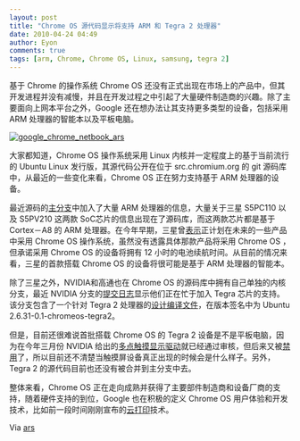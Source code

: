 ```yaml
---
layout: post
title: "Chrome OS 源代码显示将支持 ARM 和 Tegra 2 处理器"
date: 2010-04-24 04:49
author: Eyon
comments: true
tags: [arm, Chrome, Chrome OS, Linux, samsung, tegra 2]
---
```

基于 Chrome 的操作系统 Chrome OS 还没有正式出现在市场上的产品中，但其开发进程并没有减慢，并且在开发过程之中引起了大量硬件制造商的兴趣。除了主要面向上网本平台之外，Google 还在想办法让其支持更多类型的设备，包括采用 ARM 处理器的智能本以及平板电脑。

<a href="http://img.chromi.org/2010/04/google_chrome_netbook_ars.jpg">![](http://img.chromi.org/2010/04/google_chrome_netbook_ars.jpg "google_chrome_netbook_ars")</a>

大家都知道，Chrome OS 操作系统采用 Linux 内核并一定程度上的基于当前流行的 Ubuntu Linux 发行版，其源代码公开在位于 src.chromium.org 的 git 源码库中，从最近的一些变化来看，Chrome OS 正在努力支持基于 ARM 处理器的设备。

最近源码的[主分支](http://src.chromium.org/cgi-bin/gitweb.cgi?p=kernel.git;a=shortlog)中加入了大量 ARM 处理器的信息，大量关于三星 S5PC110 以及 S5PV210 这两款 SoC芯片的信息出现在了源码库，而这两款芯片都是基于 Cortex－A8 的 ARM 处理器。在今年早期，三星曾[表示](http://www.chromi.org/archives/3173)正计划在未来的一些产品中采用 Chrome OS 操作系统，虽然没有透露具体那款产品将采用 Chrome OS ，但承诺采用 Chrome OS 的设备将拥有 12 小时的电池续航时间。从目前的情况来看，三星的首款搭载 Chrome OS 的设备将很可能是基于 ARM 处理器的智能本。

除了三星之外，NVIDIA和高通也在 Chrome OS 的源码库中拥有自己单独的内核分支，最近 NVIDIA 分支的[提交日志](http://src.chromium.org/cgi-bin/gitweb.cgi?p=kernel.git;a=shortlog;h=refs/heads/nvidia-2.6.31.12)显示他们正在忙于加入 Tegra 芯片的支持。该分支包含了一个针对 Tegra 2 处理器的[设计编译文件](http://src.chromium.org/cgi-bin/gitweb.cgi?p=kernel.git;a=blob;f=chromeos/config/armel/config.flavour.chromeos-tegra2;h=8b9025d84a6bf3925a1fec98f78b2c4718e247e3;hb=refs/heads/nvidia-2.6.31.12)，在版本签名中为 Ubuntu 2.6.31-0.1-chromeos-tegra2。

但是，目前还很难说首批搭载 Chrome OS 的 Tegra 2 设备是不是平板电脑，因为在今年三月份 NVIDIA 给出的[多点触摸显示驱动](http://src.chromium.org/cgi-bin/gitweb.cgi?p=kernel.git;a=commit;h=570fbc982f90f7a85e4297a4a1e12785880fdab4)就已经通过审核，但后来又被[禁用](http://src.chromium.org/cgi-bin/gitweb.cgi?p=kernel.git;a=commit;h=05c97624020a489cbf84242028642c24f744428b)了，所以目前还不清楚当触摸屏设备真正出现的时候会是什么样子。另外，Tegra 2 的源代码目前也还没有被合并到主分支中去。

整体来看，Chrome OS 正在走向成熟并获得了主要部件制造商和设备厂商的支持，随着硬件支持的到位，Google 也在积极的定义 Chrome OS 用户体验和开发技术，比如前一段时间刚刚宣布的[云打印](http://www.chromi.org/archives/4342)技术。

Via [ars](http://arstechnica.com/open-source/news/2010/04/chromeos-kernel-source-code-hints-at-arm-tegra-2-hardware.ars)
